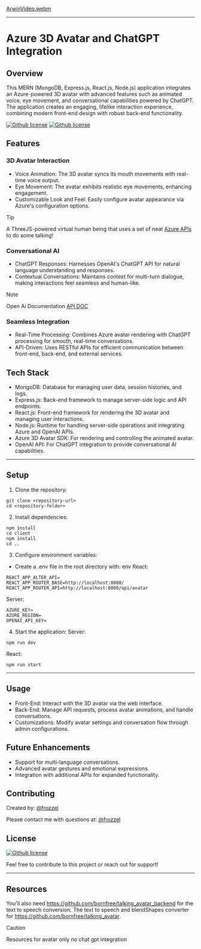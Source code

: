 [ArwinVideo.webm](https://github.com/user-attachments/assets/96ac6a56-6f0e-428d-80c0-6e03ef80d4a2)

---

# Azure 3D Avatar and ChatGPT Integration

## Overview

This MERN (MongoDB, Express.js, React.js, Node.js) application integrates an Azure-powered 3D avatar with advanced features such as animated voice, eye movement, and conversational capabilities powered by ChatGPT. The application creates an engaging, lifelike interaction experience, combining modern front-end design with robust back-end functionality.

[![Github license](https://img.shields.io/badge/Client-0275d8.svg)](https://github.com/frozzel/TALKING_AVATAR-MAIN)   [![Github license](https://img.shields.io/badge/Server-0275d8.svg)](https://github.com/frozzel/TALKING_AVATAR_BACKEND-MAIN) 


## Features

### 3D Avatar Interaction
- Voice Animation: The 3D avatar syncs its mouth movements with real-time voice output.
- Eye Movement: The avatar exhibits realistic eye movements, enhancing engagement.
- Customizable Look and Feel: Easily configure avatar appearance via Azure's configuration options.

>[!TIP]
> A ThreeJS-powered virtual human being that uses a set of neat [Azure APIs](https://learn.microsoft.com/en-us/azure/cognitive-services/speech-service/how-to-speech-synthesis-viseme) to do some talking!

### Conversational AI
- ChatGPT Responses: Harnesses OpenAI's ChatGPT API for natural language understanding and responses.
- Contextual Conversations: Maintains context for multi-turn dialogue, making interactions feel seamless and human-like.

>[!NOTE]
> Open Ai Documentation [API DOC](https://platform.openai.com/docs/overview)

### Seamless Integration
- Real-Time Processing: Combines Azure avatar rendering with ChatGPT processing for smooth, real-time conversations.
- API-Driven: Uses RESTful APIs for efficient communication between front-end, back-end, and external services.

## Tech Stack
- MongoDB: Database for managing user data, session histories, and logs.
- Express.js: Back-end framework to manage server-side logic and API endpoints.
- React.js: Front-end framework for rendering the 3D avatar and managing user interactions.
- Node.js: Runtime for handling server-side operations and integrating Azure and OpenAI APIs.
- Azure 3D Avatar SDK: For rendering and controlling the animated avatar.
- OpenAI API: For ChatGPT integration to provide conversational AI capabilities.

---

## Setup

1. Clone the repository:

``` console
git clone <repository-url>
cd <repository-folder>
```

2. Install dependencies:

``` console
npm install
cd client
npm install
cd ..
```

3. Configure environment variables:

- Create a .env file in the root directory with: env
React:
``` .env
REACT_APP_ALTER_API=
REACT_APP_ROUTER_BASE=http://localhost:8080/
REACT_APP_ROUTER_API=http://localhost:8080/api/avatar
```
Server:
``` .env
AZURE_KEY=
AZURE_REGION=
OPENAI_API_KEY=
```
4. Start the application:
Server:
``` console
npm run dev
```

React:
``` console
npm run start
```
---

## Usage
- Front-End: Interact with the 3D avatar via the web interface.
- Back-End: Manage API requests, process avatar animations, and handle conversations.
- Customizations: Modify avatar settings and conversation flow through admin configurations.

## Future Enhancements
- Support for multi-language conversations.
- Advanced avatar gestures and emotional expressions.
- Integration with additional APIs for expanded functionality.

## Contributing

  Created by: [@frozzel](https://github.com/frozzel)
  
  Please contact me with questions at: [@frozzel](mailto:frozzel@me.com)

## License

  [![Github license](https://img.shields.io/badge/License-MIT-yellow.svg)](https://opensource.org/licenses/MIT)


Feel free to contribute to this project or reach out for support!

---

## Resources 
You'll also need https://github.com/bornfree/talking_avatar_backend for the text to speech conversion.
The text to speech and blendShapes converter for https://github.com/bornfree/talking_avatar.

>[!CAUTION]
> Resources for avatar only no chat gpt integration